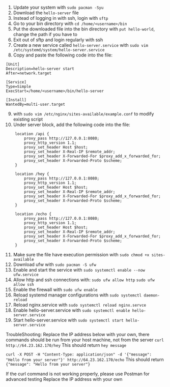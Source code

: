 1. Update your system with `sudo pacman -Syu`
2. Download the `hello-server` file
3. Instead of logging in with ssh, login with `sftp`
4. Go to your bin directory with `cd /home/<username>/bin`
5. Put the downloaded file into the bin directory with `put hello-world`, change the path if you have to
6. Exit out of sftp and login regularly with ssh
7. Create a new service called `hello-server.service` with `sudo vim /etc/systemd/system/hello-server.service`
8. Copy and paste the following code into the file:
```
[Unit]
Description=hello-server start
After=network.target

[Service]
Type=Simple
ExecStart=/home/<username>/bin/hello-server

[Install]
WantedBy=multi-user.target
```

9. with `sudo vim /etc/nginx/sites-available/example.conf` to modify existing script
10. Under server block, add the following code into the file:
```
    location /api {
        proxy_pass http://127.0.0.1:8080;
        proxy_http_version 1.1;
        proxy_set_header Host $host;
        proxy_set_header X-Real-IP $remote_addr;
        proxy_set_header X-Forwarded-For $proxy_add_x_forwarded_for;
        proxy_set_header X-Forwarded-Proto $scheme;
    }

    location /hey {
        proxy_pass http://127.0.0.1:8080;
        proxy_http_version 1.1;
        proxy_set_header Host $host;
        proxy_set_header X-Real-IP $remote_addr;
        proxy_set_header X-Forwarded-For $proxy_add_x_forwarded_for;
        proxy_set_header X-Forwarded-Proto $scheme;
    }

    location /echo {
        proxy_pass http://127.0.0.1:8080;
        proxy_http_version 1.1;
        proxy_set_header Host $host;
        proxy_set_header X-Real-IP $remote_addr;
        proxy_set_header X-Forwarded-For $proxy_add_x_forwarded_for;
        proxy_set_header X-Forwarded-Proto $scheme;
    }
```
11. Make sure the file have execution permission with `sudo chmod +x sites-available`
12. Download ufw with `sudo pacman -S ufw`
13. Enable and start the service with `sudo systemctl enable --now ufw.service`
14. Allow http and ssh connections with:
`sudo ufw allow http`
`sudo ufw allow ssh`
15. Enable the firewall with `sudo ufw enable`
16. Reload systemd manager configurations with `sudo systemctl daemon-reload`
17. Reload nginx.service with `sudo systemctl reload nginx.servce`
18. Enable hello-server.service with `sudo systemctl enable hello-server.service`
19. Start hello-server.service with `sudo systemctl start hello-server.service`

TroubleShooting:
Replace the IP address below with your own, there commands should be run from your host machine, not from the server
`curl http://64.23.162.170/hey`
This should return `hey message`

`curl -X POST -H "Content-Type: application/json" -d '{"message": "Hello from your server"}' http://64.23.162.170/echo`
This should return `{"message": "Hello from your server"}`

If the curl command is not working properly, please use Postman for advanced testing
Replace the IP address with your own
